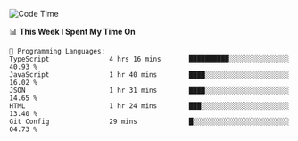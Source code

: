 <!--START_SECTION:waka-->
![Code Time](http://img.shields.io/badge/Code%20Time-1%2C046%20hrs%2016%20mins-blue)

📊 **This Week I Spent My Time On** 

```text
💬 Programming Languages: 
TypeScript               4 hrs 16 mins       ██████████░░░░░░░░░░░░░░░   40.93 % 
JavaScript               1 hr 40 mins        ████░░░░░░░░░░░░░░░░░░░░░   16.02 % 
JSON                     1 hr 31 mins        ████░░░░░░░░░░░░░░░░░░░░░   14.65 % 
HTML                     1 hr 24 mins        ███░░░░░░░░░░░░░░░░░░░░░░   13.40 % 
Git Config               29 mins             █░░░░░░░░░░░░░░░░░░░░░░░░   04.73 % 
```


<!--END_SECTION:waka-->